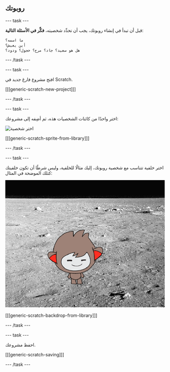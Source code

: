 ## روبوتك

--- task ---

قبل أن تبدأ في إنشاء روبوتك، يجب أن تحدِّد شخصيته، **فكِّر في الأسئلة التالية**:

    ما اسمه؟
    أين يعيش؟
    هل هو سعيد؟ جاد؟ مرح؟ خجول؟ ودود؟
    

--- /task ---

--- task ---

افتح مشروع فارغ جديد في Scratch.

[[[generic-scratch-new-project]]]

--- /task ---

--- task ---

اختر واحدًا من كائنات الشخصيات هذه، ثم أضِفه إلى مشروعك:

![اختر شخصية](images/chatbot-characters.png)

[[[generic-scratch-sprite-from-library]]]

--- /task ---

--- task ---

اختر خلفية تتناسب مع شخصية روبوتك، إليك مثالًا للخلفية، وليس شرطًا أن تكون خلفيتك كتلك الموضحة في المثال:

![اختر خلفية](images/chatbot-backdrop.png)

[[[generic-scratch-backdrop-from-library]]]

--- /task ---

--- task ---

احفظ مشروعك.

[[[generic-scratch-saving]]]

--- /task ---